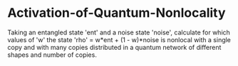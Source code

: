 # Activation-of-Quantum-Nonlocality
Taking an entangled state 'ent' and a noise state 'noise', calculate for which values of 'w' the state 'rho' = w*ent + (1 - w)*noise is nonlocal with a single copy and with many copies distributed in a quantum network of different shapes and number of copies.
